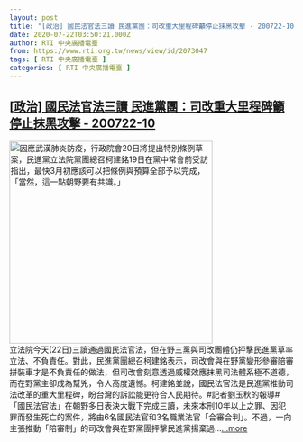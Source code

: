 ```yaml
---
layout: post
title: "[政治] 國民法官法三讀 民進黨團：司改重大里程碑籲停止抹黑攻擊 - 200722-10"
date: 2020-07-22T03:50:21.000Z
author: RTI 中央廣播電臺
from: https://www.rti.org.tw/news/view/id/2073047
tags: [ RTI 中央廣播電臺 ]
categories: [ RTI 中央廣播電臺 ]
---
```

<!--1595389821000-->
[[政治] 國民法官法三讀 民進黨團：司改重大里程碑籲停止抹黑攻擊 - 200722-10](https://www.rti.org.tw/news/view/id/2073047)
------

<div>
<img src="https://static.rti.org.tw/assets/thumbnails/2020/02/19/20200219000140M.jpg" width="360" alt="因應武漢肺炎防疫，行政院會20日將提出特別條例草案，民進黨立法院黨團總召柯建銘19日在黨中常會前受訪指出，最快3月初應該可以把條例與預算全部予以完成，「當然，這一點朝野要有共識。」" title="因應武漢肺炎防疫，行政院會20日將提出特別條例草案，民進黨立法院黨團總召柯建銘19日在黨中常會前受訪指出，最快3月初應該可以把條例與預算全部予以完成，「當然，這一點朝野要有共識。」"><br>立法院今天(22日)三讀通過國民法官法，但在野三黨與司改團體仍抨擊民進黨草率立法、不負責任。對此，民進黨團總召柯建銘表示，司改會與在野黨變形參審陪審拼裝車才是不負責任的做法，但司改會刻意透過威權效應抹黑司法體系極不道德，而在野黨主卻成為幫兇，令人高度遺憾。柯建銘並說，國民法官法是民進黨推動司法改革的重大里程碑，盼台灣的訴訟能更符合人民期待。#記者劉玉秋的報導#「國民法官法」在朝野多日表決大戰下完成三讀，未來本刑10年以上之罪、因犯罪而發生死亡的案件，將由6名國民法官和3名職業法官「合審合判」。不過，一向主張推動「陪審制」的司改會與在野黨團抨擊民進黨揚棄過...<a target="_blank" href="https://www.rti.org.tw/news/view/id/2073047">...more</a>
</div>
